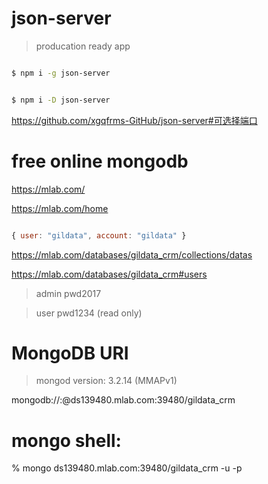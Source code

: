 # json-server

> producation ready app

```sh

$ npm i -g json-server


$ npm i -D json-server

```




https://github.com/xgqfrms-GitHub/json-server#可选择端口




# free online mongodb

https://mlab.com/



https://mlab.com/home

```js

{ user: "gildata", account: "gildata" }


```
https://mlab.com/databases/gildata_crm/collections/datas

https://mlab.com/databases/gildata_crm#users

> admin pwd2017

> user pwd1234 (read only)


# MongoDB URI

> mongod version: 3.2.14 (MMAPv1)

mongodb://<dbuser>:<dbpassword>@ds139480.mlab.com:39480/gildata_crm


# mongo shell:

% mongo ds139480.mlab.com:39480/gildata_crm -u <dbuser> -p <dbpassword>












